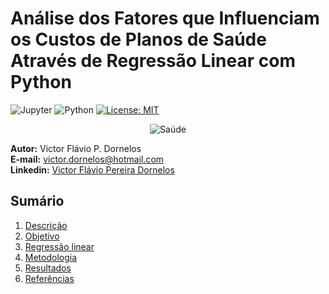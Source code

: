 # Análise dos Fatores que Influenciam os Custos de Planos de Saúde Através de Regressão Linear com Python

![Jupyter](https://img.shields.io/badge/Made%20with-Jupyter-orange?style=for-the-badge&logo=Jupyter)
![Python](https://img.shields.io/badge/Python-14354C?style=for-the-badge&logo=python&logoColor=white)
[![License: MIT](https://img.shields.io/badge/License-MIT-yellow.svg)](https://opensource.org/licenses/MIT)
<p align="center">
  <img src="https://img.freepik.com/fotos-premium/uma-visao-elevada-do-estetoscopio-sobre-fundo-azul_23-2148050517.jpg?w=900" alt="Saúde">
</p>

**Autor:** Victor Flávio P. Dornelos\
**E-mail:** victor.dornelos@hotmail.com\
**Linkedin:** [Victor Flávio Pereira Dornelos](https://www.linkedin.com/in/victor-flavio-pereira-dornelos/)

## Sumário
1. [Descrição]()
2. [Objetivo]()
3. [Regressão linear]()
4. [Metodologia]()
5. [Resultados]()
6. [Referências]()

